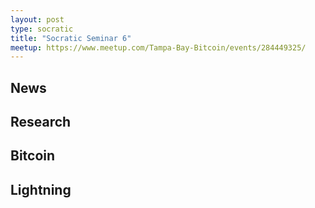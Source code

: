 ```yaml
---
layout: post
type: socratic
title: "Socratic Seminar 6"
meetup: https://www.meetup.com/Tampa-Bay-Bitcoin/events/284449325/
---
```


## News

## Research

## Bitcoin

## Lightning


